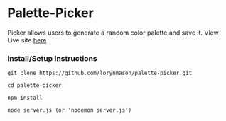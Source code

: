 # Palette-Picker
Picker allows users to generate a random color palette and save it. 
View Live site [here](https://lm-palette-picker.herokuapp.com/)

### Install/Setup Instructions

````
git clone https://github.com/lorynmason/palette-picker.git

cd palette-picker

npm install

node server.js (or 'nodemon server.js')
````

